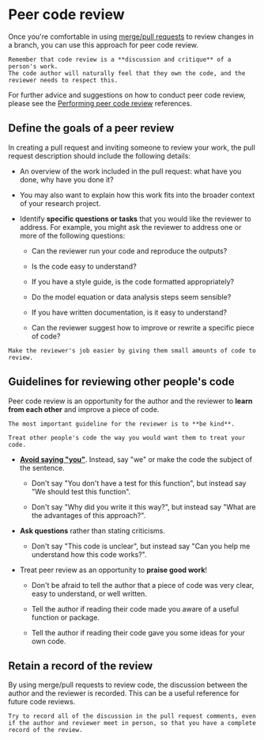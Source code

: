 # Peer code review

Once you're comfortable in using [merge/pull requests](merge-pull-requests.md) to review changes in a branch, you can use this approach for peer code review.

```admonish info
Remember that code review is a **discussion and critique** of a person's work.
The code author will naturally feel that they own the code, and the reviewer needs to respect this.
```

For further advice and suggestions on how to conduct peer code review, please see the [Performing peer code review](../references.md#performing-peer-code-review) references.

## Define the goals of a peer review

In creating a pull request and inviting someone to review your work, the pull request description should include the following details:

- An overview of the work included in the pull request: what have you done, why have you done it?

- You may also want to explain how this work fits into the broader context of your research project.

- Identify **specific questions or tasks** that you would like the reviewer to address.
  For example, you might ask the reviewer to address one or more of the following questions:

  - Can the reviewer run your code and reproduce the outputs?

  - Is the code easy to understand?

  - If you have a style guide, is the code formatted appropriately?

  - Do the model equation or data analysis steps seem sensible?

  - If you have written documentation, is it easy to understand?

  - Can the reviewer suggest how to improve or rewrite a specific piece of code?

```admonish tip
Make the reviewer's job easier by giving them small amounts of code to review.
```

## Guidelines for reviewing other people's code

Peer code review is an opportunity for the author and the reviewer to **learn from each other** and improve a piece of code.

```admonish tip
The most important guideline for the reviewer is to **be kind**.

Treat other people's code the way you would want them to treat your code.
```

- [**Avoid saying "you"**](https://www.alexandra-hill.com/2018/06/25/the-art-of-giving-and-receiving-code-reviews/).
  Instead, say "we" or make the code the subject of the sentence.

  - Don't say "You don't have a test for this function", but instead say "We should test this function".

  - Don't say "Why did you write it this way?", but instead say "What are the advantages of this approach?".

- **Ask questions** rather than stating criticisms.

  - Don't say "This code is unclear", but instead say "Can you help me understand how this code works?".

- Treat peer review as an opportunity to **praise good work**!

  - Don't be afraid to tell the author that a piece of code was very clear, easy to understand, or well written.

  - Tell the author if reading their code made you aware of a useful function or package.

  - Tell the author if reading their code gave you some ideas for your own code.

## Retain a record of the review

By using merge/pull requests to review code, the discussion between the author and the reviewer is recorded.
This can be a useful reference for future code reviews.

```admonish tip
Try to record all of the discussion in the pull request comments, even if the author and reviewer meet in person, so that you have a complete record of the review.
```
